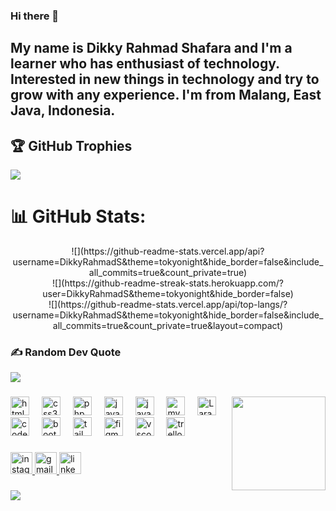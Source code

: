 ### Hi there 👋

<h2 align="left">My name is Dikky Rahmad Shafara and I'm a learner who has enthusiast of technology. Interested in new things in technology and try to grow with any experience.  I'm from Malang, East Java, Indonesia.</h2>

###

## 🏆 GitHub Trophies
![](https://github-profile-trophy.vercel.app/?username=DikkyRahmadS&theme=radical&no-frame=false&no-bg=true&margin-w=4)

# 📊 GitHub Stats:

<div align="center">
 ![](https://github-readme-stats.vercel.app/api?username=DikkyRahmadS&theme=tokyonight&hide_border=false&include_all_commits=true&count_private=true)<br/>
 ![](https://github-readme-streak-stats.herokuapp.com/?user=DikkyRahmadS&theme=tokyonight&hide_border=false)<br/>
 ![](https://github-readme-stats.vercel.app/api/top-langs/?username=DikkyRahmadS&theme=tokyonight&hide_border=false&include_all_commits=true&count_private=true&layout=compact)
</div>

### ✍️ Random Dev Quote
![](https://quotes-github-readme.vercel.app/api?type=horizontal&theme=radical)

###

<img align="right" height="150" src="https://media.tumblr.com/e51e1fe3377a05884c2912febf92826b/tumblr_inline_mox81asYZU1qz4rgp.gif"  />

###

<div align="left">
  <img src="https://cdn.jsdelivr.net/gh/devicons/devicon/icons/html5/html5-original.svg" height="30" alt="html5 logo"  />
  <img width="12" />
  <img src="https://cdn.jsdelivr.net/gh/devicons/devicon/icons/css3/css3-original.svg" height="30" alt="css3 logo"  />
  <img width="12" />
  <img src="https://cdn.jsdelivr.net/gh/devicons/devicon/icons/php/php-original.svg" height="30" alt="php logo"  />
  <img width="12" />
  <img src="https://cdn.jsdelivr.net/gh/devicons/devicon/icons/javascript/javascript-original.svg" height="30" alt="javascript logo"  />
  <img width="12" />
  <img src="https://cdn.jsdelivr.net/gh/devicons/devicon/icons/java/java-original.svg" height="30" alt="java logo"  />
  <img width="12" />
  <img src="https://cdn.jsdelivr.net/gh/devicons/devicon/icons/mysql/mysql-original.svg" height="30" alt="mysql logo"  />
  <img width="12" />
  <img src="https://raw.githubusercontent.com/danielcranney/readme-generator/main/public/icons/skills/laravel-colored.svg" width="30" height="30" alt="Laravel" />
  <img width="12" />
  <img src="https://cdn.jsdelivr.net/gh/devicons/devicon/icons/codeigniter/codeigniter-plain.svg" height="30" alt="codeigniter logo"  />
  <img width="12" />
  <img src="https://cdn.jsdelivr.net/gh/devicons/devicon/icons/bootstrap/bootstrap-original.svg" height="30" alt="bootstrap logo"  />
  <img width="12" />
  <img src="https://cdn.jsdelivr.net/gh/devicons/devicon/icons/tailwindcss/tailwindcss-original-wordmark.svg" height="30" alt="tailwindcss logo"  />
  <img width="12" />
  <img src="https://cdn.jsdelivr.net/gh/devicons/devicon/icons/figma/figma-original.svg" height="30" alt="figma logo"  />
  <img width="12" />
  <img src="https://cdn.jsdelivr.net/gh/devicons/devicon/icons/vscode/vscode-original.svg" height="30" alt="vscode logo"  />
  <img width="12" />
  <img src="https://cdn.jsdelivr.net/gh/devicons/devicon/icons/trello/trello-plain.svg" height="30" alt="trello logo"  />
</div>

###

<div align="left">
  <a href="https://www.instagram.com/dikkyrahmad_/" target="_blank">
    <img src="https://img.shields.io/static/v1?message=Instagram&logo=instagram&label=&color=E4405F&logoColor=white&labelColor=&style=for-the-badge" height="35" alt="instagram logo"  />
  </a>
  <a href="https://mail.google.com/mail/?view=cm&fs=1&to=dikkyrahmads@gmail.com&su=Hello&body=Hello" target="_blank">
    <img src="https://img.shields.io/static/v1?message=Gmail&logo=gmail&label=&color=D14836&logoColor=white&labelColor=&style=for-the-badge" height="35" alt="gmail logo"  />
  </a>
  <a href="https://www.linkedin.com/in/dikky-rahmad-shafara/" target="_blank">
    <img src="https://img.shields.io/static/v1?message=LinkedIn&logo=linkedin&label=&color=0077B5&logoColor=white&labelColor=&style=for-the-badge" height="35" alt="linkedin logo"  />
  </a>
</div>

###
[![](https://visitcount.itsvg.in/api?id=DikkyRahmadS&icon=0&color=0)](https://visitcount.itsvg.in)

<br clear="both">



###
